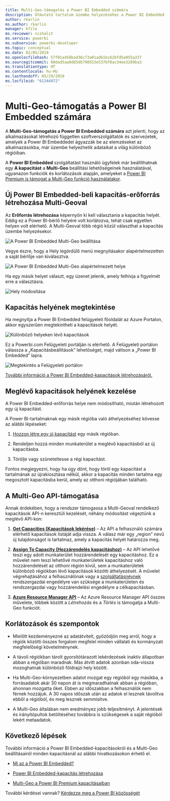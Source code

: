 ```yaml
---
title: Multi-Geo-támogatás a Power BI Embedded számára
description: Útmutató tartalom üzembe helyezéséhez a Power BI Embedded saját régióján kívüli régiókban lévő adatközpontokban.
author: rkarlin
ms.author: rkarlin
manager: kfile
ms.reviewer: nishalit
ms.service: powerbi
ms.subservice: powerbi-developer
ms.topic: conceptual
ms.date: 02/05/2019
ms.openlocfilehash: 57f01a458bad36c73a01adb1bc62bfd5a055a337
ms.sourcegitcommit: 60dad5aa0d85db790553e537bf8ac34ee3289ba3
ms.translationtype: HT
ms.contentlocale: hu-HU
ms.lasthandoff: 05/29/2019
ms.locfileid: "61344972"
---
```

# <a name="multi-geo-support-for-power-bi-embedded"></a>Multi-Geo-támogatás a Power BI Embedded számára

A **Multi-Geo-támogatás a Power BI Embedded számára** azt jelenti, hogy az alkalmazásokat létrehozó független szoftverszolgáltatók és szervezetek, amelyek a Power BI Embeddedel ágyazzák be az elemzéseket az alkalmazásokba, már üzembe helyezhetik adataikat a világ különböző régióiban.

A **Power BI Embedded** szolgáltatást használó ügyfelek már beállíthatnak egy **A kapacitást** a **Multi-Geo** beállítási lehetőségeinek használatával, ugyanazon funkciók és korlátozások alapján, amelyeket a [Power BI Premium is támogat a Multi-Geo funkció használatakor](../service-admin-premium-Multi-Geo.md).

## <a name="creating-new-power-bi-embedded-capacity-resource-with-multi-geo"></a>Új Power BI Embedded-beli kapacitás-erőforrás létrehozása Multi-Geoval

Az **Erőforrás létrehozása** képernyőn ki kell választania a kapacitás helyét. Eddig ez a Power BI-bérlő helyére volt korlátozva, tehát csak egyetlen helyen volt elérhető. A Multi-Geoval több régió közül választhat a kapacitás üzembe helyezésekor.

![A Power BI Embedded Multi-Geo beállítása](media/embedded-multi-geo/pbie-multi-geo-setup.png)

Vegye észre, hogy a Hely legördülő menü megnyitásakor alapértelmezetten a saját bérlője van kiválasztva.
  
![A Power BI Embedded Multi-Geo alapértelmezett helye](media/embedded-multi-geo/pbie-multi-geo-default-location.png)

Ha egy másik helyet választ, egy üzenet jelenik, amely felhívja a figyelmét erre a választásra.

![Hely módosítása](media/embedded-multi-geo/pbie-multi-geo-location-change.png)

## <a name="view-capacity-location"></a>Kapacitás helyének megtekintése

Ha megnyitja a Power BI Embedded felügyeleti főoldalát az Azure Portalon, akkor egyszerűen megtekintheti a kapacitások helyét.

![Különböző helyeken lévő kapacitások](media/embedded-multi-geo/pbie-multi-geo-location-different.png)

Ez a Powerbi.com Felügyeleti portálján is elérhető. A Felügyeleti portálon válassza a „Kapacitásbeállítások” lehetőséget, majd váltson a „Power BI Embedded” lapra.

![Megtekintés a Felügyeleti portálon](media/embedded-multi-geo/pbie-multi-geo-admin-portal.png)

[További információ a Power BI Embedded-kapacitások létrehozásáról.](azure-pbie-create-capacity.md)

## <a name="manage-existing-capacities-location"></a>Meglévő kapacitások helyének kezelése

A Power BI Embedded-erőforrás helye nem módosítható, miután létrehozott egy új kapacitást.

A Power BI-tartalmaknak egy másik régióba való áthelyezéséhez kövesse az alábbi lépéseket:

1. [Hozzon létre egy új kapacitást](azure-pbie-create-capacity.md) egy másik régióban.

2. Rendeljen hozzá minden munkaterület a meglévő kapacitásból az új kapacitásba.

3. Törölje vagy szüneteltesse a régi kapacitást.

Fontos megjegyezni, hogy ha úgy dönt, hogy töröl egy kapacitást a tartalmának az újrakiosztása nélkül, akkor a kapacitás minden tartalma egy megosztott kapacitásba kerül, amely az otthoni régiójában található.

## <a name="api-support-for-multi-geo"></a>A Multi-Geo API-támogatása

Annak érdekében, hogy a rendszer támogassa a Multi-Geoval rendelkező kapacitások API-n keresztüli kezelését, néhány módosítást végeztünk a meglévő API-kon:

1. **[Get Capacities (Kapacitások lekérése)](https://docs.microsoft.com/rest/api/power-bi/capacities/getcapacities)** – Az API a felhasználó számára elérhető kapacitások listáját adja vissza. A válasz már egy „region” nevű új tulajdonságot is tartalmaz, amely a kapacitás helyét határozza meg.

2. **[Assign To Capacity (Hozzárendelés kapacitáshoz)](https://docs.microsoft.com/rest/api/power-bi/capacities)** – Az API lehetővé teszi egy adott munkaterület hozzárendelését egy kapacitáshoz. Ez a művelet nem teszi lehetővé munkaterületek kapacitáshoz való hozzárendelését az otthoni régión kívül, sem a munkaterületek különböző régiókban lévő kapacitások közötti áthelyezését. A művelet végrehajtásához a felhasználónak vagy a [szolgáltatásnévnek](embed-service-principal.md) rendszergazdai engedélyre van szüksége a munkaterületen és rendszergazdai vagy hozzárendelési engedélyre a célkapacitásban.

3. **[Azure Resource Manager API](https://docs.microsoft.com/rest/api/power-bi-embedded/capacities)** – Az Azure Resource Manager API összes művelete, többek között a *Létrehozás* és a *Törlés* is támogatja a Multi-Geo funkciót.

## <a name="limitations-and-considerations"></a>Korlátozások és szempontok

* Mielőtt kezdeményezné az adatátvitelt, győződjön meg arról, hogy a régiók közötti összes forgalom megfelel minden vállalati és kormányzati megfelelőségi követelménynek.

* A távoli régiókban tárolt gyorsítótárazott lekérdezések inaktív állapotban abban a régióban maradnak. Más átvitt adatok azonban oda-vissza mozoghatnak különböző földrajzi hely között.

* Ha Multi-Geo-környezetben adatot mozgat egy régióból egy másikba, a forrásadatok akár 30 napon át is megmaradhatnak abban a régióban, ahonnan mozgatta őket. Ebben az időszakban a felhasználók nem férnek hozzájuk. A 30 napos időszak után az adatok el lesznek távolítva ebből a régióból, és meg lesznek semmisítve.

* A Multi-Geo általában nem eredményez jobb teljesítményt. A jelentések és irányítópultok betöltéséhez továbbra is szükségesek a saját régióból lekért metaadatok.

## <a name="next-steps"></a>Következő lépések

További információ a Power BI Embedded-kapacitásokról és a Multi-Geo beállításairól minden kapacitásnál az alábbi hivatkozásokon érhető el.

* [Mi az a Power BI Embedded?](azure-pbie-what-is-power-bi-embedded.md)

* [Power BI Embedded-kapacitás létrehozása](azure-pbie-create-capacity.md)

* [Multi-Geo a Power BI Premium kapacitásaiban](../service-admin-premium-multi-geo.md)

További kérdései vannak? [Kérdezze meg a Power BI közösségét](http://community.powerbi.com/)